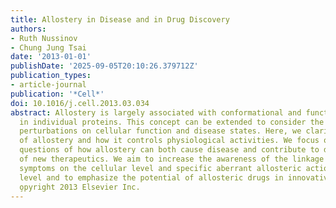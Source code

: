 ```yaml
---
title: Allostery in Disease and in Drug Discovery
authors:
- Ruth Nussinov
- Chung Jung Tsai
date: '2013-01-01'
publishDate: '2025-09-05T20:10:26.379712Z'
publication_types:
- article-journal
publication: '*Cell*'
doi: 10.1016/j.cell.2013.03.034
abstract: Allostery is largely associated with conformational and functional transitions
  in individual proteins. This concept can be extended to consider the impact of conformational
  perturbations on cellular function and disease states. Here, we clarify the concept
  of allostery and how it controls physiological activities. We focus on the challenging
  questions of how allostery can both cause disease and contribute to development
  of new therapeutics. We aim to increase the awareness of the linkage between disease
  symptoms on the cellular level and specific aberrant allosteric actions on the molecular
  level and to emphasize the potential of allosteric drugs in innovative therapies.
  o̧pyright 2013 Elsevier Inc.
---
```


